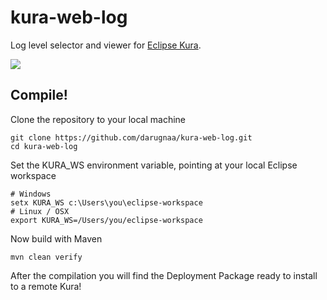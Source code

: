 # kura-web-log
Log level selector and viewer for [Eclipse Kura](http://www.eclipse.org/kura/).

<img src="http://i.imgur.com/88mNJfz.png?1" />



## Compile!
Clone the repository to your local machine

    git clone https://github.com/darugnaa/kura-web-log.git
    cd kura-web-log
    
Set the KURA_WS environment variable, pointing at your local Eclipse workspace

    # Windows
    setx KURA_WS c:\Users\you\eclipse-workspace
    # Linux / OSX
    export KURA_WS=/Users/you/eclipse-workspace
 
Now build with Maven

    mvn clean verify
    
After the compilation you will find the Deployment Package ready to install to a remote Kura!
